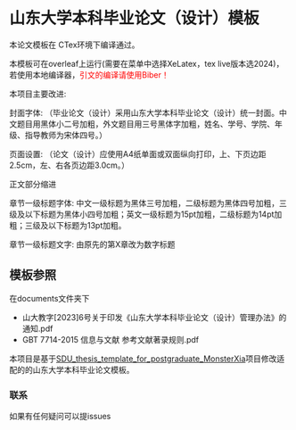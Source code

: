 # 山东大学本科毕业论文（设计）模板

本论文模板在 CTex环境下编译通过。

本模板可在overleaf上运行(需要在菜单中选择XeLatex，tex live版本选2024)，若使用本地编译器，<span style="color:red;">引文的编译请使用Biber！</span>

本项目主要改进:

封面字体: （毕业论文（设计）采用山东大学本科毕业论文（设计）统一封面。中文题目用黑体小二号加粗，外文题目用三号黑体字加粗，姓名、学号、学院、年级、指导教师为宋体四号。）

页面设置: （论文（设计）应使用A4纸单面或双面纵向打印，上、下页边距2.5cm，左、右各页边距3.0cm。）

正文部分缩进

章节一级标题字体: 中文一级标题为黑体三号加粗，二级标题为黑体四号加粗，三级及以下标题为黑体小四号加粗；英文一级标题为15pt加粗，二级标题为14pt加粗；三级及以下标题为13pt加粗。

章节一级标题文字: 由原先的第X章改为数字标题
## 模板参照

在documents文件夹下

- 山大教字[2023]6号关于印发《山东大学本科毕业论文（设计）管理办法》的通知.pdf
- GBT 7714-2015 信息与文献 参考文献著录规则.pdf

本项目是基于[SDU_thesis_template_for_postgraduate_MonsterXia](https://github.com/MonsterXia/Shandong-University-Undergraduate-Thesis-Design-Template)项目修改适配的的山东大学本科毕业论文模板。

### 联系

如果有任何疑问可以提issues
